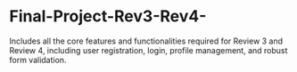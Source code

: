 # Final-Project-Rev3-Rev4-
Includes all the core features and functionalities required for Review 3 and Review 4, including user registration, login, profile management, and robust form validation.
